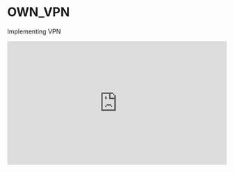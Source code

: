 # OWN_VPN
Implementing VPN
<div style="position: relative; padding-bottom: 56.25%; height: 0;">
  <iframe src="https://www.loom.com/embed/caa3391e81824ea4b9aa6cec3d8724d9?sid=dd814a14-4ed5-42e7-9ef9-f4a3f546c35c" frameborder="0" webkitallowfullscreen mozallowfullscreen allowfullscreen style="position: absolute; top: 0; left: 0; width: 100%; height: 100%;">
  </iframe>
</div>
